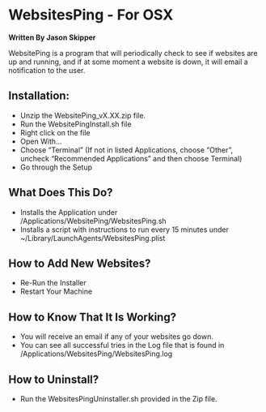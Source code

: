 # WebsitesPing - For OSX
**Written By Jason Skipper**

WebsitePing is a program that will periodically check to see if websites are up and running, and if at some moment a website is down, it will email a notification to the user.

## Installation:

* Unzip the WebsitePing_vX.XX.zip file.
* Run the WebsitePingInstall.sh file
* Right click on the file
* Open With…
* Choose “Terminal” (If not in listed Applications, choose “Other”, uncheck “Recommended Applications” and then choose Terminal)
* Go through the Setup

## What Does This Do?

* Installs the Application under /Applications/WebsitePing/WebsitesPing.sh
* Installs a script with instructions to run every 15 minutes under ~/Library/LaunchAgents/WebsitesPing.plist

## How to Add New Websites?

* Re-Run the Installer
* Restart Your Machine

## How to Know That It Is Working?

* You will receive an email if any of your websites go down.
* You can see all successful tries in the Log file that is found in /Applications/WebsitesPing/WebsitesPing.log

## How to Uninstall?

* Run the WebsitesPingUninstaller.sh provided in the Zip file.
